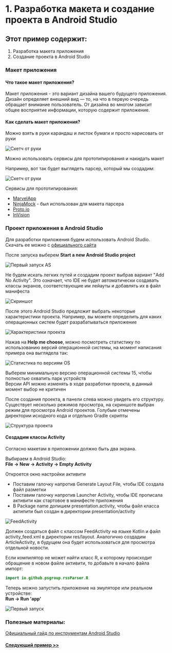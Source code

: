 # 1. Разработка макета и создание проекта в Android Studio

## Этот пример содержит:

1. Разработка макета приложения
2. Создание проекта в Android Studio

### Макет приложения

#### Что такое макет приложения?
Макет приложения - это вариант дизайна вашего будущего приложения. Дизайн определяет внешний вид — то, на что в первую 
очередь обращает внимание пользователь. От дизайна во многом зависит общее восприятие информации, которую содержит 
приложение.

#### Как сделать макет приложения?

Можно взять в руки карандаш и листок бумаги и просто нарисовать от руки

![Скетч от руки](../img/1_handmade_scetch.jpg)

Можно использовать сервисы для прототипирования и накидать макет  

Например, вот так будет выглядеть парсер, который мы создадим:

![Скетч от руки](../img/1_prototype.png)

Сервисы для прототипирования:

* [MarvelApp](https://marvelapp.com/)
* [NinjaMock](https://ninjamock.com/) - был использован для макета парсера
* [Proto.io](https://proto.io/)
* [InVision](https://www.invisionapp.com/)

### Проект приложения в Android Studio

Для разработки приложения будем использовать Android Studio. 
Скачать ее можно с [официального сайта](https://developer.android.com/studio/)  

После запуска выберем **Start a new Android Studio project**

![Первый запуск AS](../img/1_as_start.png)

Не будем искать легких путей и создадим проект выбрав вариант "Add No Activity". 
Это означает, что IDE не будет автоматически создавать классы экранов, соответствующие им лейауты и добавлять их в
файл манифеста

![Скриншот](../img/1_create_project.png)

После этого Android Studio предложит выбрать некоторые характеристики проекта. Например, вы можете определить
для каких операционных систем будет разрабатываться приложение  

![Характеристики проекта](../img/1_project_properties.png)

Нажав на **Help me choose**, можно посмотреть статистику по использованию версий операционной системы, на момент
написания примера она выглядела так:

![Статистика по версиям OS](../img/1_api_statistic.png)

Выберем минимальную версию операционной системы 15, чтобы полностью охватить парк устройств  
Версии API можно изменять в ходе разработки проекта, в данный момент выбор не критичен  

После создания проекта, в панели слева можно увидеть его структуру. Существует несколько режимов просмотра,
на скриншоте выбран режим для просмотра Android проектов. Голубым отмечены директории исходного кода и отдельно
Gradle скрипты

![Структура проекта](../img/1_project_directory.png)

#### Создадим классы Activity

Согласно макетам в приложении должно быть два экрана.

Выбираем в Android Studio:  
**File -> New -> Activity -> Empty Activity**

Откроется окно настройки активити  

* Поставим галочку напротив Generate Layout File, чтобы IDE создала файл разметки  
* Поставим галочку напротив Launcher Activity, чтобы IDE прописала активити как стартовое в манифесте приложения
* В Package name допишем presentation.activity, чтобы файл класса актипити был создан в директории presentation/activity

![FeedActivity](../img/1_activity_feed.png)

Должен создаться файл с классом FeedActivity на языке Kotlin и файл activity_feed.xml в директории res/layout.
Аналогично создадим ArticleActivity, в будущем она будет использоваться для просмотра отдельной новости.  

Если компилятор не может найти класс R, к которому происходит обращение в новом файле активити, то добавьте
в начало файла импорт:

```Kotlin
import io.github.psgroup.rssParser.R
```

Теперь можно запустить приложение на эмуляторе или реальном устройстве:  
**Run -> Run 'app'**

![Первый запуск](../img/1_first_run.png)

### Полезные материалы:  
[Официальный гайд по инструментам Android Studio](https://developer.android.com/studio/intro/)  

#### [Следующий пример >>](../rss_parser_2)
